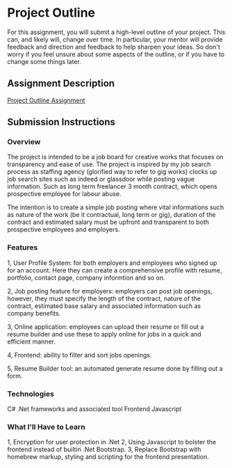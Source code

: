 # Project Outline
For this assignment, you will submit a high-level outline of your project. This can, and likely will, change over time. In particular, your mentor will provide feedback and direction and feedback to help sharpen your ideas. So don't worry if you feel unsure about some aspects of the outline, or if you have to change some things later.

## Assignment Description
[Project Outline Assignment](https://education.launchcode.org/liftoff/assignments/project-outline/)

## Submission Instructions

### Overview
The project is intended to be a job board for creative works that focuses on transparency and ease of use. The project is inspired by my job search process as staffing agency (glorified way to refer to gig works) clocks up job search sites such as indeed or glassdoor while posting vague information. Such as long term freelancer 3 month contract, which opens prospective employee for labour abuse. 

The intention is to create a simple job posting where vital informations such as nature of the work (be it contractual, long term or gig), duration of the contract and estimated salary must be upfront and transparent to both prospective employees and employers.

### Features
1, User Profile System: for both employers and employees who signed up for an account. Here they can create a comprehensive profile with resume, portfolio, contact page, company informtion and so on.

2, Job posting feature for employers: employers can post job openings, however, they must specify the length of the contract, nature of the contract, estimated base salary and associated information such as company benefits.

3, Online application: employees can upload their resume or fill out a resume builder and use these to apply online for jobs in a quick and efficient manner. 

4, Frontend: ability to filter and sort jobs openings.

5, Resume Builder tool: an automated generate resume done by filling out a form.

### Technologies
C# .Net frameworks and associated tool
Frontend Javascript

### What I'll Have to Learn
1, Encryption for user protection in .Net
2, Using Javascript to bolster the frontend instead of builtin .Net Bootstrap.
3, Replace Bootstrap with homebrew markup, styling and scripting for the frontend presentation.